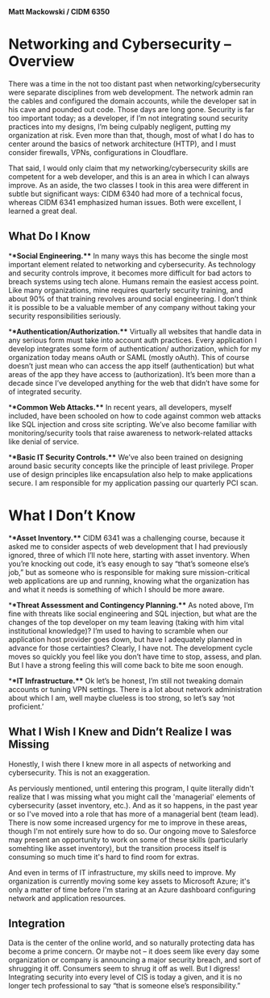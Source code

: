 **Matt Mackowski / CIDM 6350**

# Networking and Cybersecurity – Overview

There was a time in the not too distant past when networking/cybersecurity were separate disciplines from web development. The network admin ran the cables and configured the domain accounts, while the developer sat in his cave and pounded out code. Those days are long gone. Security is far too important today; as a developer, if I’m not integrating sound security practices into my designs, I’m being culpably negligent, putting my organization at risk. Even more than that, though, most of what I do has to center around the basics of network architecture (HTTP), and I must consider firewalls, VPNs, configurations in Cloudflare.

That said, I would only claim that my networking/cybersecurity skills are competent for a web developer, and this is an area in which I can always improve. As an aside, the two classes I took in this area were different in subtle but significant ways: CIDM 6340 had more of a technical focus, whereas CIDM 6341 emphasized human issues. Both were excellent, I learned a great deal.

## What Do I Know

\***\*Social Engineering.\*\*** In many ways this has become the single most important element related to networking and cybersecurity. As technology and security controls improve, it becomes more difficult for bad actors to breach systems using tech alone. Humans remain the easiest access point. Like many organizations, mine requires quarterly security training, and about 90% of that training revolves around social engineering. I don’t think it is possible to be a valuable member of any company without taking your security responsibilities seriously.

\***\*Authentication/Authorization.\*\*** Virtually all websites that handle data in any serious form must take into account auth practices. Every application I develop integrates some form of authentication/ authorization, which for my organization today means oAuth or SAML (mostly oAuth). This of course doesn’t just mean who can access the app itself (authentication) but what areas of the app they have access to (authorization). It’s been more than a decade since I’ve developed anything for the web that didn’t have some for of integrated security.

\***\*Common Web Attacks.\*\*** In recent years, all developers, myself included, have been schooled on how to code against common web attacks like SQL injection and cross site scripting. We’ve also become familiar with monitoring/security tools that raise awareness to network-related attacks like denial of service.

\***\*Basic IT Security Controls.\*\*** We’ve also been trained on designing around basic security concepts like the principle of least privilege. Proper use of design principles like encapsulation also help to make applications secure. I am responsible for my application passing our quarterly PCI scan.

# What I Don’t Know

\***\*Asset Inventory.\*\*** CIDM 6341 was a challenging course, because it asked me to consider aspects of web development that I had previously ignored, three of which I’ll note here, starting with asset inventory. When you’re knocking out code, it’s easy enough to say “that’s someone else’s job,” but as someone who is responsible for making sure mission-critical web applications are up and running, knowing what the organization has and what it needs is something of which I should be more aware.

\***\*Threat Assessment and Contingency Planning.\*\*** As noted above, I’m fine with threats like social engineering and SQL injection, but what are the changes of the top developer on my team leaving (taking with him vital institutional knowledge)? I’m used to having to scramble when our application host provider goes down, but have I adequately planned in advance for those certainties? Clearly, I have not. The development cycle moves so quickly you feel like you don’t have time to stop, assess, and plan. But I have a strong feeling this will come back to bite me soon enough.

\***\*IT Infrastructure.\*\*** Ok let’s be honest, I’m still not tweaking domain accounts or tuning VPN settings. There is a lot about network administration about which I am, well maybe clueless is too strong, so let’s say ‘not proficient.’

## What I Wish I Knew and Didn’t Realize I was Missing

Honestly, I wish there I knew more in all aspects of networking and cybersecurity. This is not an exaggeration.

As perviously mentioned, until entering this program, I quite literally didn't realize that I was missing what you might call the 'managerial' elements of cybersecurity (asset inventory, etc.). And as it so happens, in the past year or so I've moved into a role that has more of a managerial bent (team lead). There is now some increased urgency for me to improve in these areas, though I'm not entirely sure how to do so. Our ongoing move to Salesforce may present an opportunity to work on some of these skills (particularly somehting like asset inventory), but the transition process itself is consuming so much time it's hard to find room for extras.

And even in terms of IT infrastructure, my skills need to improve. My organization is currently moving some key assets to Microsoft Azure; it's only a matter of time before I'm staring at an Azure dashboard configuring network and application resources.

## Integration

Data is the center of the online world, and so naturally protecting data has become a prime concern. Or maybe not – it does seem like every day some organization or company is announcing a major security breach, and sort of shrugging it off. Consumers seem to shrug it off as well. But I digress! Integrating security into every level of CIS is today a given, and it is no longer tech professional to say “that is someone else’s responsibility.”
